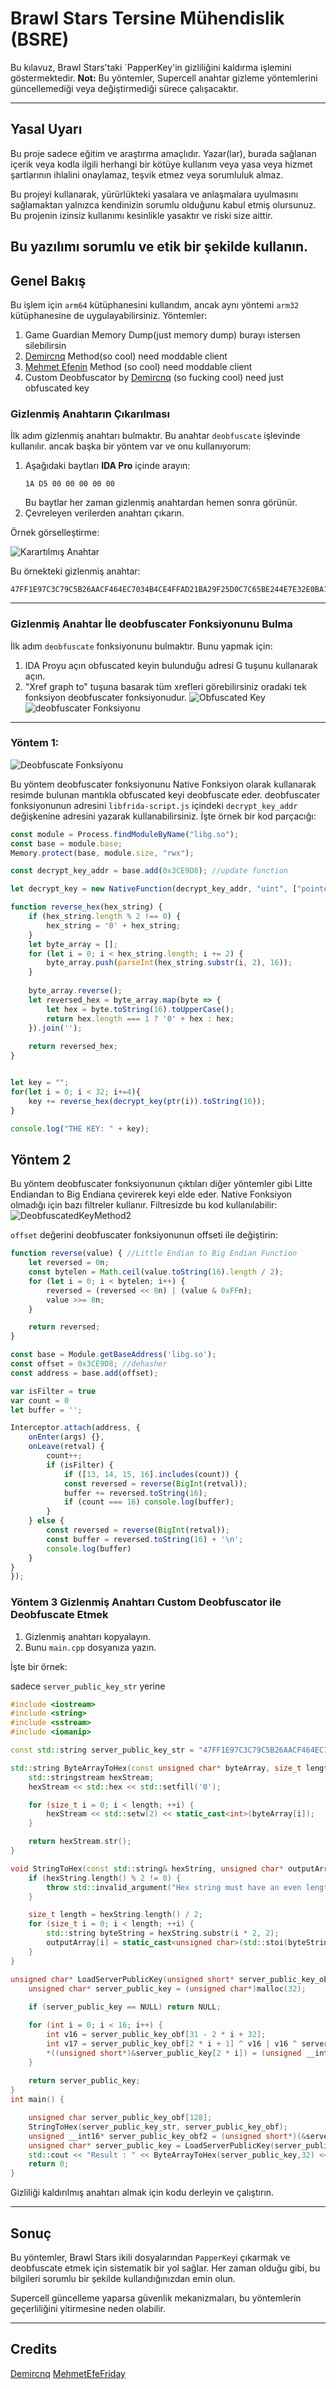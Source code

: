 # Brawl Stars Tersine Mühendislik (BSRE)

Bu kılavuz, Brawl Stars'taki `PapperKey'in gizliliğini kaldırma işlemini göstermektedir.
**Not:** Bu yöntemler, Supercell anahtar gizleme yöntemlerini güncellemediği veya değiştirmediği sürece çalışacaktır.

---

## Yasal Uyarı

Bu proje sadece eğitim ve araştırma amaçlıdır. Yazar(lar), burada sağlanan içerik veya kodla ilgili herhangi bir kötüye kullanım veya yasa veya hizmet şartlarının ihlalini onaylamaz, teşvik etmez veya sorumluluk almaz.

Bu projeyi kullanarak, yürürlükteki yasalara ve anlaşmalara uyulmasını sağlamaktan yalnızca kendinizin sorumlu olduğunu kabul etmiş olursunuz. Bu projenin izinsiz kullanımı kesinlikle yasaktır ve riski size aittir.

Bu yazılımı sorumlu ve etik bir şekilde kullanın.
---


## Genel Bakış
Bu işlem için `arm64` kütüphanesini kullandım, ancak aynı yöntemi `arm32` kütüphanesine de uygulayabilirsiniz.
Yöntemler:
1. Game Guardian Memory Dump(just memory dump) burayı istersen silebilirsin
2. [Demircnq](https://github.com/DemirCnq) Method(so cool) need moddable client
3. [Mehmet Efenin](https://github.com/MehmetEfeFriday) Method (so cool) need moddable client
4. Custom Deobfuscator by [Demircnq](https://github.com/DemirCnq) (so fucking cool) need just obfuscated key

### Gizlenmiş Anahtarın Çıkarılması
İlk adım gizlenmiş anahtarı bulmaktır. Bu anahtar `deobfuscate` işlevinde kullanılır. ancak başka bir yöntem var ve onu kullanıyorum:

1. Aşağıdaki baytları **IDA Pro** içinde arayın:
   ```
   1A D5 00 00 00 00 00
   ```
   Bu baytlar her zaman gizlenmiş anahtardan hemen sonra görünür.
2. Çevreleyen verilerden anahtarı çıkarın.

Örnek görselleştirme:

![Karartılmış Anahtar](obfuscated-key-for-v59.PNG)

Bu örnekteki gizlenmiş anahtar: 
```
47FF1E97C3C79C5B26AACF464EC7034B4CE4FFAD21BA29F25D0C7C65BE244E7E32E0BA1D6C65F0679C9C48E155BA02D577FED286D314E70206770663DE9773ACDCE07397161506779753E7141054D2FE67C002BA40EC489CAF52F06555A7BAE013FD4E240AA67C0CFBAF29BA1DE8FFE4885703C74EB4CFAABA349CC73AFA1EFF
```

---
### Gizlenmiş Anahtar İle deobfuscater Fonksiyonunu Bulma
İlk adım `deobfuscate` fonksiyonunu bulmaktır. Bunu yapmak için:
1. IDA Proyu açın obfuscated keyin bulunduğu adresi G tuşunu kullanarak açın.
2. "Xref graph to" tuşuna basarak tüm xrefleri görebilirsiniz oradaki tek fonksiyon deobfuscater fonksiyonudur.
![Obfuscated Key](obfkeyxref.PNG)
![deobfuscater Fonksiyonu](deobfuscaterfunc.png)

---
### Yöntem 1:
![Deobfuscate Fonksiyonu](arm64-v59.PNG)

Bu yöntem deobfuscater fonksiyonunu Native Fonksiyon olarak kullanarak resimde bulunan mantıkla obfuscated keyi deobfuscate eder.
deobfuscater fonksiyonunun adresini `libfrida-script.js` içindeki `decrypt_key_addr` değişkenine adresini yazarak kullanabilirsiniz. İşte örnek bir kod parçacığı:

```javascript
const module = Process.findModuleByName("libg.so");
const base = module.base;
Memory.protect(base, module.size, "rwx");

const decrypt_key_addr = base.add(0x3CE9D8); //update function

let decrypt_key = new NativeFunction(decrypt_key_addr, "uint", ["pointer"]);

function reverse_hex(hex_string) {
    if (hex_string.length % 2 !== 0) {
        hex_string = '0' + hex_string;
    }
    let byte_array = [];
    for (let i = 0; i < hex_string.length; i += 2) {
        byte_array.push(parseInt(hex_string.substr(i, 2), 16));
    }
    
    byte_array.reverse();
    let reversed_hex = byte_array.map(byte => {
        let hex = byte.toString(16).toUpperCase();
        return hex.length === 1 ? '0' + hex : hex;
    }).join('');
    
    return reversed_hex;
}


let key = "";
for(let i = 0; i < 32; i+=4){
    key += reverse_hex(decrypt_key(ptr(i)).toString(16));
}

console.log("THE KEY: " + key);

```

## Yöntem 2
Bu yöntem deobfuscater fonksiyonunun çıktıları diğer yöntemler gibi Litte Endiandan to Big Endiana çevirerek keyi elde eder.
Native Fonksiyon olmadığı için bazı filtreler kullanır.
Filtresizde bu kod kullanılabilir:
![DeobfuscatedKeyMethod2](deobfuscatedkeymethod2.png)

`offset` değerini deobfuscater fonksiyonunun offseti ile değiştirin:
```javascript
function reverse(value) { //Little Endian to Big Endian Function
    let reversed = 0n;
    const bytelen = Math.ceil(value.toString(16).length / 2);
    for (let i = 0; i < bytelen; i++) {
        reversed = (reversed << 8n) | (value & 0xFFn);
        value >>= 8n;
    }

    return reversed;
}

const base = Module.getBaseAddress('libg.so');
const offset = 0x3CE9D8; //dehasher
const address = base.add(offset);

var isFilter = true
var count = 0
let buffer = '';

Interceptor.attach(address, {
    onEnter(args) {},
    onLeave(retval) {
        count++;
        if (isFilter) {
            if ([13, 14, 15, 16].includes(count)) {
            const reversed = reverse(BigInt(retval));
            buffer += reversed.toString(16);
            if (count === 16) console.log(buffer);
        }
    } else {
        const reversed = reverse(BigInt(retval));
        const buffer = reversed.toString(16) + '\n';
        console.log(buffer)
    }
}
});
```
### Yöntem 3 Gizlenmiş Anahtarı Custom Deobfuscator ile Deobfuscate Etmek
1. Gizlenmiş anahtarı kopyalayın.
2. Bunu `main.cpp` dosyanıza yazın.

İşte bir örnek:

sadece `server_public_key_str` yerine
```cpp
#include <iostream>
#include <string>
#include <sstream>
#include <iomanip>

const std::string server_public_key_str = "47FF1E97C3C79C5B26AACF464EC7034B4CE4FFAD21BA29F25D0C7C65BE244E7E32E0BA1D6C65F0679C9C48E155BA02D577FED286D314E70206770663DE9773ACDCE07397161506779753E7141054D2FE67C002BA40EC489CAF52F06555A7BAE013FD4E240AA67C0CFBAF29BA1DE8FFE4885703C74EB4CFAABA349CC73AFA1EFF";

std::string ByteArrayToHex(const unsigned char* byteArray, size_t length) {
	std::stringstream hexStream;
	hexStream << std::hex << std::setfill('0');

	for (size_t i = 0; i < length; ++i) {
		hexStream << std::setw(2) << static_cast<int>(byteArray[i]);
	}

	return hexStream.str();
}

void StringToHex(const std::string& hexString, unsigned char* outputArray) {
	if (hexString.length() % 2 != 0) {
		throw std::invalid_argument("Hex string must have an even length.");
	}

	size_t length = hexString.length() / 2;
	for (size_t i = 0; i < length; ++i) {
		std::string byteString = hexString.substr(i * 2, 2);
		outputArray[i] = static_cast<unsigned char>(std::stoi(byteString, nullptr, 16));
	}
}

unsigned char* LoadServerPublicKey(unsigned short* server_public_key_obf) {
	unsigned char* server_public_key = (unsigned char*)malloc(32);
	
	if (server_public_key == NULL) return NULL;

	for (int i = 0; i < 16; i++) {
		int v16 = server_public_key_obf[31 - 2 * i + 32];
		int v17 = server_public_key_obf[2 * i + 1] ^ v16 | v16 ^ server_public_key_obf[2 * i];
		*((unsigned short*)&server_public_key[2 * i]) = (unsigned __int16)(((v17 << (11 - (i & 7))) | ((unsigned __int16)v17 >> (((i & 7) - 11) & 0xF))) ^ server_public_key_obf[31 - i + 32]);
	}
	
	return server_public_key;
}
int main() {

	unsigned char server_public_key_obf[128];
	StringToHex(server_public_key_str, server_public_key_obf);
	unsigned __int16* server_public_key_obf2 = (unsigned short*)(&server_public_key_obf[0]);
	unsigned char* server_public_key = LoadServerPublicKey(server_public_key_obf2);
	std::cout << "Result : " << ByteArrayToHex(server_public_key,32) << std::endl;
	return 0;
}

```

Gizliliği kaldırılmış anahtarı almak için kodu derleyin ve çalıştırın.

---

## Sonuç
Bu yöntemler, Brawl Stars ikili dosyalarından `PapperKey`i çıkarmak ve deobfuscate etmek için sistematik bir yol sağlar. Her zaman olduğu gibi, bu bilgileri sorumlu bir şekilde kullandığınızdan emin olun.

Supercell güncelleme yaparsa
güvenlik mekanizmaları, bu yöntemlerin geçerliliğini yitirmesine neden olabilir.

---

## Credits 
[Demircnq](https://github.com/DemirCnq)
[MehmetEfeFriday](https://github.com/MehmetEfeFriday)
